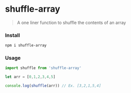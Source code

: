 # shuffle-array

> A one liner function to shuffle the contents of an array

### Install

```bash
npm i shuffle-array
```

### Usage

```javascript
import shuffle from 'shuffle-array'

let arr = [0,1,2,3,4,5]

console.log(shuffle(arr)) // Ex. [3,2,1,5,4]
```
